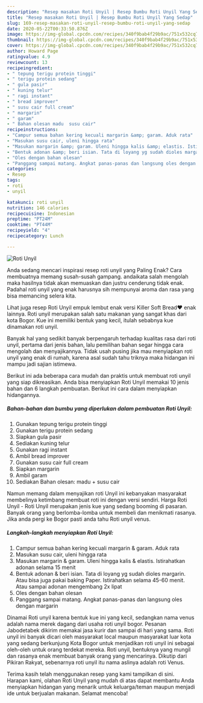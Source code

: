 ```yaml
---
description: "Resep masakan Roti Unyil | Resep Bumbu Roti Unyil Yang Sedap"
title: "Resep masakan Roti Unyil | Resep Bumbu Roti Unyil Yang Sedap"
slug: 169-resep-masakan-roti-unyil-resep-bumbu-roti-unyil-yang-sedap
date: 2020-05-22T00:33:50.876Z
image: https://img-global.cpcdn.com/recipes/340f9bab4f29b9ac/751x532cq70/roti-unyil-foto-resep-utama.jpg
thumbnail: https://img-global.cpcdn.com/recipes/340f9bab4f29b9ac/751x532cq70/roti-unyil-foto-resep-utama.jpg
cover: https://img-global.cpcdn.com/recipes/340f9bab4f29b9ac/751x532cq70/roti-unyil-foto-resep-utama.jpg
author: Howard Page
ratingvalue: 4.9
reviewcount: 13
recipeingredient:
- " tepung terigu protein tinggi"
- " terigu protein sedang"
- " gula pasir"
- " kuning telur"
- " ragi instant"
- " bread improver"
- " susu cair full cream"
- " margarin"
- " garam"
- " Bahan olesan madu  susu cair"
recipeinstructions:
- "Campur semua bahan kering kecuali margarin &amp; garam. Aduk rata"
- "Masukan susu cair, uleni hingga rata"
- "Masukan margarin &amp; garam. Uleni hingga kalis &amp; elastis. Istirahatkan adonan selama 15 menit"
- "Bentuk adonan &amp; beri isian. Tata di loyang yg sudah dioles margarin. Atau bisa juga pakai baking Paper. Istirahatkan selama 45-60 menit. Atau sampai adonan mengembang 2x lipat"
- "Oles dengan bahan olesan"
- "Panggang sampai matang. Angkat panas-panas dan langsung oles dengan margarin"
categories:
- Resep
tags:
- roti
- unyil

katakunci: roti unyil 
nutrition: 146 calories
recipecuisine: Indonesian
preptime: "PT24M"
cooktime: "PT44M"
recipeyield: "4"
recipecategory: Lunch

---
```



![Roti Unyil](https://img-global.cpcdn.com/recipes/340f9bab4f29b9ac/751x532cq70/roti-unyil-foto-resep-utama.jpg)

Anda sedang mencari inspirasi resep roti unyil yang Paling Enak? Cara membuatnya memang susah-susah gampang. andaikata salah mengolah maka hasilnya tidak akan memuaskan dan justru cenderung tidak enak. Padahal roti unyil yang enak harusnya sih mempunyai aroma dan rasa yang bisa memancing selera kita.

Lihat juga resep Roti Unyil empuk lembut enak versi Killer Soft Bread❤️ enak lainnya. Roti unyil merupakan salah satu makanan yang sangat khas dari kota Bogor. Kue ini memiliki bentuk yang kecil, itulah sebabnya kue dinamakan roti unyil.

Banyak hal yang sedikit banyak berpengaruh terhadap kualitas rasa dari roti unyil, pertama dari jenis bahan, lalu pemilihan bahan segar hingga cara mengolah dan menyajikannya. Tidak usah pusing jika mau menyiapkan roti unyil yang enak di rumah, karena asal sudah tahu triknya maka hidangan ini mampu jadi sajian istimewa.


Berikut ini ada beberapa cara mudah dan praktis untuk membuat roti unyil yang siap dikreasikan. Anda bisa menyiapkan Roti Unyil memakai 10 jenis bahan dan 6 langkah pembuatan. Berikut ini cara dalam menyiapkan hidangannya.

<!--inarticleads1-->

##### Bahan-bahan dan bumbu yang diperlukan dalam pembuatan Roti Unyil:

1. Gunakan  tepung terigu protein tinggi
1. Gunakan  terigu protein sedang
1. Siapkan  gula pasir
1. Sediakan  kuning telur
1. Gunakan  ragi instant
1. Ambil  bread improver
1. Gunakan  susu cair full cream
1. Siapkan  margarin
1. Ambil  garam
1. Sediakan  Bahan olesan: madu + susu cair


Namun memang dalam menyajikan roti Unyil ini kebanyakan masyarakat membelinya ketimbang membuat roti ini dengan versi sendiri. Harga Roti Unyil - Roti Unyil merupakan jenis kue yang sedang booming di pasaran. Banyak orang yang berlomba-lomba untuk membeli dan menikmati rasanya. Jika anda pergi ke Bogor pasti anda tahu Roti unyil venus. 

<!--inarticleads2-->

##### Langkah-langkah menyiapkan Roti Unyil:

1. Campur semua bahan kering kecuali margarin &amp; garam. Aduk rata
1. Masukan susu cair, uleni hingga rata
1. Masukan margarin &amp; garam. Uleni hingga kalis &amp; elastis. Istirahatkan adonan selama 15 menit
1. Bentuk adonan &amp; beri isian. Tata di loyang yg sudah dioles margarin. Atau bisa juga pakai baking Paper. Istirahatkan selama 45-60 menit. Atau sampai adonan mengembang 2x lipat
1. Oles dengan bahan olesan
1. Panggang sampai matang. Angkat panas-panas dan langsung oles dengan margarin


Dinamai Roti unyil karena bentuk kue ini yang kecil, sedangkan nama venus adalah nama merek dagang dari usaha roti unyil bogor. Pesanan Jabodetabek dikirim memakai jasa kurir dan sampai di hari yang sama. Roti unyil ini banyak dicari oleh masyarakat local maupun masyarakat luar kota yang sedang berkunjung Kota Bogor untuk menjadikan roti unyil ini sebagai oleh-oleh untuk orang terdekat mereka. Roti unyil, bentuknya yang mungil dan rasanya enak membuat banyak orang yang mencarinya. Dikutip dari Pikiran Rakyat, sebenarnya roti unyil itu nama aslinya adalah roti Venus. 

Terima kasih telah menggunakan resep yang kami tampilkan di sini. Harapan kami, olahan Roti Unyil yang mudah di atas dapat membantu Anda menyiapkan hidangan yang menarik untuk keluarga/teman maupun menjadi ide untuk berjualan makanan. Selamat mencoba!
